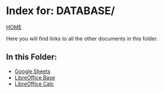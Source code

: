 # Index for: DATABASE/

[HOME](../README.md)

Here you will find links to all the other documents in this folder.

## In this Folder:

- [Google Sheets](/database/gsheets.md)
- [LibreOffice Base](/database/lo-base.md)
- [LibreOffice Calc](/database/lo-calc.md)